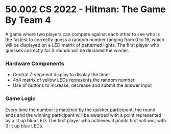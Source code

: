 # 50.002 CS 2022 - Hitman: The Game By Team 4

A game where two players can compete against each other to see who is the fastest to correctly guess a random number ranging from 0 to 16, which will be displayed on a LED matrix of patterned lights. The first player who guesses correctly for 3 rounds will be declared the winner. 

### Hardware Components

- Central 7-segment display to display the timer
- 4x4 matrix of yellow LEDs represents the random number
- Use of buttons to increase, decrease and submit the answer input

### Game Logic

Every time the number is matched by the quicker participant, the round ends and the winning participant will be awarded with a point represented by a lit up blue LED. The first player who achieves 3 points first will win, with 3 lit up blue LEDs.

